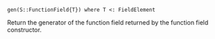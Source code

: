 ```
gen(S::FunctionField{T}) where T <: FieldElement
```

Return the generator of the function field returned by the function field constructor.
